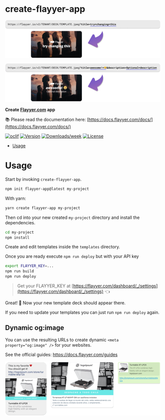 create-flayyer-app
==================

![Resultant flayyer live image](https://github.com/flayyer/create-flayyer-app/blob/master/.github/assets/result-1.png?raw=true)

![Resultant flayyer live image](https://github.com/flayyer/create-flayyer-app/blob/master/.github/assets/result-2.png?raw=true)

**Create [Flayyer.com](https://flayyer.com?ref=create-flayyer-app) app**

📚 Please read the documentation here: [https://docs.flayyer.com/docs/](https://docs.flayyer.com/docs/)



[![oclif](https://img.shields.io/badge/cli-oclif-brightgreen.svg)](https://oclif.io)
[![Version](https://img.shields.io/npm/v/create-flayyer-app.svg)](https://npmjs.org/package/create-flayyer-app)
[![Downloads/week](https://img.shields.io/npm/dw/create-flayyer-app.svg)](https://npmjs.org/package/create-flayyer-app)
[![License](https://img.shields.io/npm/l/create-flayyer-app.svg)](https://github.com/flayyer/create-flayyer-app/blob/master/package.json)

<!-- toc -->
* [Usage](#usage)
<!-- tocstop -->

# Usage

Start by invoking `create-flayyer-app`.

```sh
npm init flayyer-app@latest my-project
```

With yarn:

```sh
yarn create flayyer-app my-project
```

Then cd into your new created `my-project` directory and install the dependencies.

```sh
cd my-project
npm install
```

Create and edit templates inside the `templates` directory.

Once you are ready execute `npm run deploy` but with your API key

```sh
export FLAYYER_KEY=...
npm run build
npm run deploy
```

> Get your FLAYYER_KEY at [https://flayyer.com/dashboard/_/settings](https://flayyer.com/dashboard/_/settings) 👈

Great! 🎉
Now your new template deck should appear there.

If you need to update your templates you can just run `npm run deploy` again.

## Dynamic og:image

You can use the resulting URLs to create dynamic `<meta property="og:image" />` for your websites.

See the official guides: https://docs.flayyer.com/guides

[![Demo of link previews using Flayyer](./.github/assets/agents.png)](https://flayyer.com?ref=create-flayyer-app)

